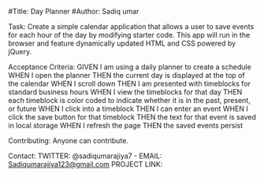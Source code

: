 #Title: Day Planner
#Author: Sadiq umar

Task: Create a simple calendar application that allows a user to save events for each hour of the day by modifying starter code. This app will run in the browser and feature dynamically updated HTML and CSS powered by jQuery.

Acceptance Criteria:
GIVEN I am using a daily planner to create a schedule
WHEN I open the planner
THEN the current day is displayed at the top of the calendar
WHEN I scroll down
THEN I am presented with timeblocks for standard business hours
WHEN I view the timeblocks for that day
THEN each timeblock is color coded to indicate whether it is in the past, present, or future
WHEN I click into a timeblock
THEN I can enter an event
WHEN I click the save button for that timeblock
THEN the text for that event is saved in local storage
WHEN I refresh the page
THEN the saved events persist

Contributing: Anyone can contribute.

Contact: TWITTER: @sadiqumarajiya7 - EMAIL: Sadiqumarajiya123@gmail.com PROJECT LINK: